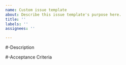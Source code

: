 ```yaml
---
name: Custom issue template
about: Describe this issue template's purpose here.
title: ''
labels: ''
assignees: ''

---
```


#-Description 

#-Acceptance Criteria
